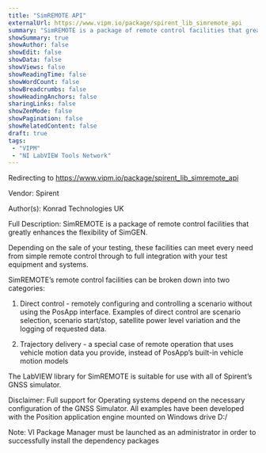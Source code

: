 ```yaml
---
title: "SimREMOTE API"
externalUrl: https://www.vipm.io/package/spirent_lib_simremote_api
summary: "SimREMOTE is a package of remote control facilities that greatly enhances the flexibility of SimGEN."
showSummary: true
showAuthor: false
showEdit: false
showData: false
showViews: false
showReadingTime: false
showWordCount: false
showBreadcrumbs: false
showHeadingAnchors: false
sharingLinks: false
showZenMode: false
showPagination: false
showRelatedContent: false
draft: true
tags:
 - "VIPM"
 - "NI LabVIEW Tools Network"
---
```


Redirecting to https://www.vipm.io/package/spirent_lib_simremote_api

Vendor: Spirent

Author(s): Konrad Technologies UK
 
Full Description:
SimREMOTE is a package of remote control facilities that greatly enhances the flexibility of SimGEN.

Depending on the sale of your testing, these facilities can meet every need from simple remote control through to full integration with your test equipment and systems. 

SimREMOTE’s remote control facilities can be broken down into two categories:

1. Direct control - remotely configuring and controlling a scenario without using the PosApp interface. Examples of direct control are scenario selection, scenario start/stop, satellite power level variation and the logging of requested data.

2. Trajectory delivery - a special case of remote operation that uses vehicle motion data you provide, instead of PosApp’s built-in vehicle motion models


The LabVIEW library for SimREMOTE is suitable for use with all of Spirent’s GNSS simulator.

Disclaimer: Full support for Operating systems depend on the necessary configuration of the GNSS Simulator. All examples have been developed with the Position application engine mounted on Windows drive D:/

Note: VI Package Manager must be launched as an administrator in order to successfully install the dependency packages